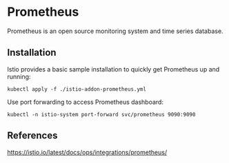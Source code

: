 # Prometheus

Prometheus is an open source monitoring system and time series database.

## Installation

Istio provides a basic sample installation to quickly get Prometheus up and running:
```
kubectl apply -f ./istio-addon-prometheus.yml
```

Use port forwarding to access Prometheus dashboard:
```
kubectl -n istio-system port-forward svc/prometheus 9090:9090
```

## References

https://istio.io/latest/docs/ops/integrations/prometheus/
